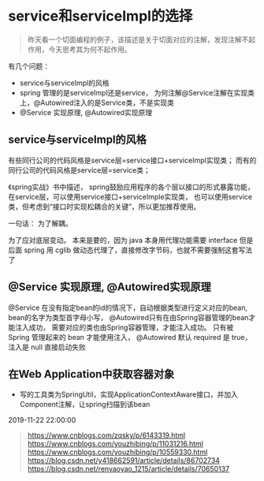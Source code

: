 # service和serviceImpl的选择
>昨天看一个切面编程的例子，该描述是关于切面对应的注解，发现注解不起作用，今天思考其为何不起作用。

有几个问题：
-	service与serviceImpl的风格
-	spring 管理的是serviceImpl还是service， 为何注解@Service注解在实现类上，@Autowired注入的是Service类，不是实现类
-	@Service 实现原理, @Autowired实现原理


## service与serviceImpl的风格

有些同行公司的代码风格是service层=service接口+serviceImpl实现类；
而有的同行公司的代码风格是service层=service类；

《spring实战》书中描述， 
spring鼓励应用程序的各个层以接口的形式暴露功能，在service层，可以使用service接口+serviceImple实现类，
也可以使用service类，但考虑到“接口时实现松耦合的关键”，所以更加推荐使用。

一句话： 为了解耦。

为了应对底层变动。
本来是要的，因为 java 本身用代理功能需要 interface
但是后面 spring 用 cglib 做动态代理了，直接修改字节码，也就不需要强制这套写法了


## @Service 实现原理, @Autowired实现原理
@Service 在没有指定bean的id的情况下，自动根据类型进行定义对应的bean, bean的名字为类型首字母小写，
@Autowired只有在由Spring容器管理的bean才能注入成功， 需要对应的类也由Spring容器管理，才能注入成功。
只有被 Spring 管理起来的 bean 才能使用注入， @Autowired 默认 required 是 true，注入是 null 直接启动失败


## 在Web Application中获取容器对象
-	写的工具类为SpringUtil，实现ApplicationContextAware接口，并加入Component注解，让spring扫描到该bean



2019-11-22 22:00:00
>https://www.cnblogs.com/zqsky/p/6143319.html
https://www.cnblogs.com/youzhibing/p/11031216.html
https://www.cnblogs.com/youzhibing/p/10559330.html
https://blog.csdn.net/y418662591/article/details/86702734
https://blog.csdn.net/renyaoyao_1215/article/details/70650137

